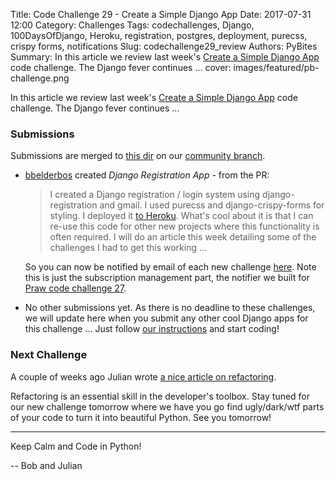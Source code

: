 Title: Code Challenge 29 - Create a Simple Django App
Date: 2017-07-31 12:00
Category: Challenges
Tags: codechallenges, Django, 100DaysOfDjango, Heroku, registration, postgres, deployment, purecss, crispy forms, notifications
Slug: codechallenge29_review
Authors: PyBites
Summary: In this article we review last week's [Create a Simple Django App](http://pybit.es/codechallenge29.html) code challenge. The Django fever continues ...
cover: images/featured/pb-challenge.png

In this article we review last week's [Create a Simple Django App](http://pybit.es/codechallenge29.html) code challenge. The Django fever continues ...

### Submissions

Submissions are merged to [this dir](https://github.com/pybites/challenges/tree/community/29) on our [community branch](https://github.com/pybites/challenges/tree/community).

* [bbelderbos](https://github.com/bbelderbos) created *Django Registration App* - from the PR:

	> I created a Django registration / login system using django-registration and gmail. I used purecss and django-crispy-forms for styling. I deployed it [to Heroku](http://pybites-notifier.herokuapp.com/). What's cool about it is that I can re-use this code for other new projects where this functionality is often required. I will do an article this week detailing some of the challenges I had to get this working ...

	So you can now be notified by email of each new challenge [here](http://pybites-notifier.herokuapp.com/). Note this is just the subscription management part, the notifier we built for [Praw code challenge 27](https://pybit.es/codechallenge27_review.html).

* No other submissions yet. As there is no deadline to these challenges, we will update here when you submit any other cool Django apps for this challenge ... Just follow [our instructions](https://github.com/pybites/challenges/blob/master/INSTALL.md) and start coding!

### Next Challenge

A couple of weeks ago Julian wrote [a nice article on refactoring](https://pybit.es/refactoring.html). 

Refactoring is an essential skill in the developer's toolbox. Stay tuned for our new challenge tomorrow where we have you go find ugly/dark/wtf parts of your code to turn it into beautiful Python. See you tomorrow!

---

Keep Calm and Code in Python!

-- Bob and Julian
